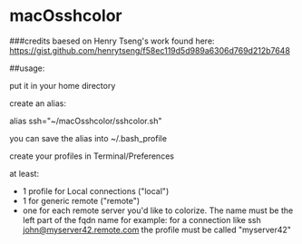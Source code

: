 # macOsshcolor

###credits
baesed on Henry Tseng's work  found here:
https://gist.github.com/henrytseng/f58ec119d5d989a6306d769d212b7648

##usage:

put it in your home directory

create an alias:

 alias ssh="~/macOsshcolor/sshcolor.sh"
 
 you can save the alias into ~/.bash_profile
 
create your profiles in Terminal/Preferences

at least: 
* 1 profile for Local connections  ("local")
* 1 for generic remote ("remote")
* one for each remote server you'd like to colorize. The name must be the left part of the fqdn name
  for example: for a connection like
      ssh john@myserver42.remote.com
   the profile must be called "myserver42"

